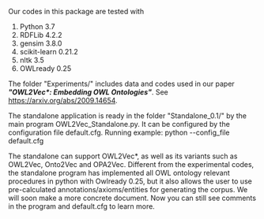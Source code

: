 Our codes in this package are tested with
1. Python 3.7
2. RDFLib 4.2.2
3. gensim 3.8.0
4. scikit-learn 0.21.2
5. nltk 3.5
6. OWLready 0.25

The folder "Experiments/" includes data and codes used in our paper ***"OWL2Vec\*: Embedding OWL Ontologies"***. See https://arxiv.org/abs/2009.14654. 


The standalone application is ready in the folder "Standalone\_0.1/" by the main program OWL2Vec\_Standalone.py.
It can be configured by the configuration file default.cfg. Running example: python --config\_file default.cfg


The standalone can support OWL2Vec\*, as well as its variants such as OWL2Vec, Onto2Vec and OPA2Vec. Different from the experimental codes, the standalone program has implemented all OWL ontology relevant procedures in python with Owlready 0.25, but it also allows the user to use pre-calculated annotations/axioms/entities for generating the corpus. We will soon make a more concrete document. Now you can still see comments in the program and default.cfg to learn more.

